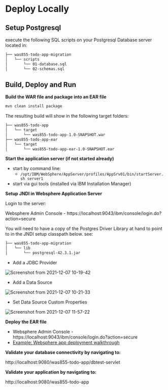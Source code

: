 # Deploy Locally

## Setup Postgresql

execute the following SQL scripts on your Postgresql Database server located in:

```bash
├── was855-todo-app-migration
│   └── scripts
│       └── 01-database.sql
│       └── 02-schemas.sql
```

## Build, Deploy and Run

**Build the WAR file and package into an EAR file**

```bash
mvn clean install package
```
The resulting build will show in the following target folders:

```bash
├── was855-todo-app
│   └── target
│       └── was855-todo-app-1.0-SNAPSHOT.war
├── was855-todo-app-ear
│   └── target
│       └── was855-todo-app-ear-1.0-SNAPSHOT.ear
```

**Start the application server (if not started already)**

- start by command line:
    - `/opt/IBM/WebSphere/AppServer/profiles/AppSrv01/bin/startServer.sh server1`
- start via gui tools (installed via IBM Installation Manager)

**Setup JNDI in Websphere Application Server**

Login to the server: 

Websphere Admin Console - https://localhost:9043/ibm/console/login.do?action=secure

You will need to have a copy of the Postgres Driver Library at hand to point to in the JNDI setup classpath below. see:

```bash
├── was855-todo-app-migration
│   └── lib
│       └── postgresql-42.3.1.jar
```

- Add a JDBC Provider

![Screenshot from 2021-12-07 10-19-42](https://user-images.githubusercontent.com/61749/145066535-19eee17a-4a32-44bd-98f5-5c9ea24cd8e8.png)

- Add a Data Source

![Screenshot from 2021-12-07 10-21-33](https://user-images.githubusercontent.com/61749/145066736-8f8350f0-3cab-4ffd-a5df-a77d3b84a530.png)

- Set Data Source Custom Properties

![Screenshot from 2021-12-07 11-57-22](https://user-images.githubusercontent.com/61749/145081700-3d804083-912d-4a77-ae67-9bd8039e564e.png)


**Deploy the EAR file**

- Websphere Admin Console - https://localhost:9043/ibm/console/login.do?action=secure
- [Example: Websphere app deployment walkthrough](https://www.youtube.com/watch?v=qg4lhtNiYtg)

**Validate your database connectivity by navigating to:**

http://localhost:9080/was855-todo-app/dbtest-servlet

**Validate your application by navigating to:**

http://localhost:9080/was855-todo-app